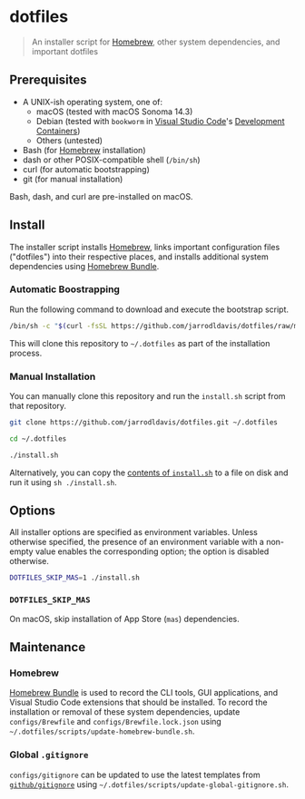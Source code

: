 # dotfiles

> An installer script for [Homebrew], other system dependencies, and important dotfiles

## Prerequisites

- A UNIX-ish operating system, one of:
  - macOS (tested with macOS Sonoma 14.3)
  - Debian (tested with `bookworm` in [Visual Studio Code]'s [Development Containers])
  - Others (untested)
- Bash (for [Homebrew] installation)
- dash or other POSIX-compatible shell (`/bin/sh`)
- curl (for automatic bootstrapping)
- git (for manual installation)

Bash, dash, and curl are pre-installed on macOS.

## Install

The installer script installs [Homebrew], links important configuration files ("dotfiles") into
their respective places, and installs additional system dependencies using [Homebrew Bundle].

### Automatic Boostrapping

Run the following command to download and execute the bootstrap script.

```sh
/bin/sh -c "$(curl -fsSL https://github.com/jarrodldavis/dotfiles/raw/main/install.sh)"
```

This will clone this repository to `~/.dotfiles` as part of the installation process.

### Manual Installation

You can manually clone this repository and run the `install.sh` script from that repository.

```sh
git clone https://github.com/jarrodldavis/dotfiles.git ~/.dotfiles
```

```sh
cd ~/.dotfiles
```

```sh
./install.sh
```

Alternatively, you can copy the [contents of `install.sh`] to a file on disk and run it using `sh
./install.sh`.

## Options

All installer options are specified as environment variables. Unless otherwise specified, the
presence of an environment variable with a non-empty value enables the corresponding option; the
option is disabled otherwise.

```sh
DOTFILES_SKIP_MAS=1 ./install.sh
```

### `DOTFILES_SKIP_MAS`

On macOS, skip installation of App Store (`mas`) dependencies.

## Maintenance

### Homebrew

[Homebrew Bundle] is used to record the CLI tools, GUI applications, and Visual Studio Code
extensions that should be installed. To record the installation or removal of these system
dependencies, update `configs/Brewfile` and `configs/Brewfile.lock.json` using
`~/.dotfiles/scripts/update-homebrew-bundle.sh`.

### Global `.gitignore`

`configs/gitignore` can be updated to use the latest templates from [`github/gitignore`] using
`~/.dotfiles/scripts/update-global-gitignore.sh`.

[Homebrew]:                     https://brew.sh
[Visual Studio Code]:           https://code.visualstudio.com
[Development Containers]:       https://code.visualstudio.com/docs/remote/containers
[contents of `install.sh`]:     https://github.com/jarrodldavis/dotfiles/raw/main/install.sh
[Homebrew Bundle]:              https://github.com/Homebrew/homebrew-bundle
[`github/gitignore`]:           https://github.com/github/gitignore
